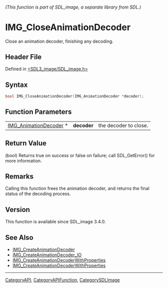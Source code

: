 ###### (This function is part of SDL_image, a separate library from SDL.)
# IMG_CloseAnimationDecoder

Close an animation decoder, finishing any decoding.

## Header File

Defined in [<SDL3_image/SDL_image.h>](https://github.com/libsdl-org/SDL_image/blob/main/include/SDL3_image/SDL_image.h)

## Syntax

```c
bool IMG_CloseAnimationDecoder(IMG_AnimationDecoder *decoder);
```

## Function Parameters

|                                                |             |                       |
| ---------------------------------------------- | ----------- | --------------------- |
| [IMG_AnimationDecoder](IMG_AnimationDecoder) * | **decoder** | the decoder to close. |

## Return Value

(bool) Returns true on success or false on failure; call SDL_GetError() for
more information.

## Remarks

Calling this function frees the animation decoder, and returns the final
status of the decoding process.

## Version

This function is available since SDL_image 3.4.0.

## See Also

- [IMG_CreateAnimationDecoder](IMG_CreateAnimationDecoder)
- [IMG_CreateAnimationDecoder_IO](IMG_CreateAnimationDecoder_IO)
- [IMG_CreateAnimationDecoderWithProperties](IMG_CreateAnimationDecoderWithProperties)
- [IMG_CreateAnimationDecoderWithProperties](IMG_CreateAnimationDecoderWithProperties)

----
[CategoryAPI](CategoryAPI), [CategoryAPIFunction](CategoryAPIFunction), [CategorySDLImage](CategorySDLImage)

